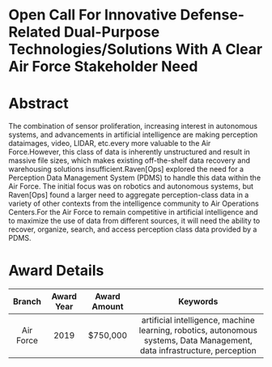 
Open Call For Innovative Defense-Related Dual-Purpose Technologies/Solutions With A Clear Air Force Stakeholder Need
====================================================================================================================

# Abstract


The combination of sensor proliferation, increasing interest in autonomous systems, and advancements in artificial intelligence are making perception dataimages, video, LIDAR, etc.every more valuable to the Air Force.However, this class of data is inherently unstructured and result in massive file sizes, which makes existing off-the-shelf data recovery and warehousing solutions insufficient.Raven[Ops] explored the need for a Perception Data Management System (PDMS) to handle this data within the Air Force. The initial focus was on robotics and autonomous systems, but Raven[Ops] found a larger need to aggregate perception-class data in a variety of other contexts from the intelligence community to Air Operations Centers.For the Air Force to remain competitive in artificial intelligence and to maximize the use of data from different sources, it will need the ability to recover, organize, search, and access perception class data provided by a PDMS.  

# Award Details

|Branch|Award Year|Award Amount|Keywords|
| :---: | :---: | :---: | :---: |
|Air Force|2019|$750,000|artificial intelligence, machine learning, robotics, autonomous systems, Data Management, data infrastructure, perception|
